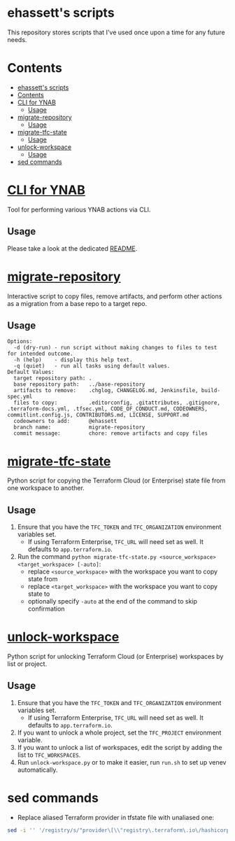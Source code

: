 # ehassett's scripts

This repository stores scripts that I've used once upon a time for any future needs.

# Contents

- [ehassett's scripts](#ehassetts-scripts)
- [Contents](#contents)
- [CLI for YNAB](#cli-for-ynab)
  - [Usage](#usage)
- [migrate-repository](#migrate-repository)
  - [Usage](#usage-1)
- [migrate-tfc-state](#migrate-tfc-state)
  - [Usage](#usage-2)
- [unlock-workspace](#unlock-workspace)
  - [Usage](#usage-3)
- [sed commands](#sed-commands)

# [CLI for YNAB](./cli-for-ynab/README.md)

Tool for performing various YNAB actions via CLI.

## Usage

Please take a look at the dedicated [README](./cli-for-ynab/README.md).

# [migrate-repository](./migrate-repository/)

Interactive script to copy files, remove artifacts, and perform other actions as a migration from a base repo to a target repo.

## Usage

```
Options:
  -d (dry-run) - run script without making changes to files to test for intended outcome.
  -h (help)    - display this help text.
  -q (quiet)   - run all tasks using default values.
Default Values:
  target repository path: .
  base repository path:   ../base-repository
  artifacts to remove:    .chglog, CHANGELOG.md, Jenkinsfile, build-spec.yml
  files to copy:          .editorconfig, .gitattributes, .gitignore, .terraform-docs.yml, .tfsec.yml, CODE_OF_CONDUCT.md, CODEOWNERS, commitlint.config.js, CONTRIBUTORS.md, LICENSE, SUPPORT.md
  codeowners to add:      @ehassett
  branch name:            migrate-repository
  commit message:         chore: remove artifacts and copy files
```

# [migrate-tfc-state](./migrate-tfc-state/)

Python script for copying the Terraform Cloud (or Enterprise) state file from one workspace to another.

## Usage

1. Ensure that you have the `TFC_TOKEN` and `TFC_ORGANIZATION` environment variables set.
   - If using Terraform Enterprise, `TFC_URL` will need set as well. It defaults to `app.terraform.io`.
2. Run the command `python migrate-tfc-state.py <source_workspace> <target_workspace> [-auto]`:
   - replace `<source_workspace>` with the workspace you want to copy state from
   - replace `<target_workspace>` with the workspace you want to copy state to
   - optionally specify `-auto` at the end of the command to skip confirmation

# [unlock-workspace](./unlock-workspace/)

Python script for unlocking Terraform Cloud (or Enterprise) workspaces by list or project.

## Usage

1. Ensure that you have the `TFC_TOKEN` and `TFC_ORGANIZATION` environment variables set.
   - If using Terraform Enterprise, `TFC_URL` will need set as well. It defaults to `app.terraform.io`.
2. If you want to unlock a whole project, set the `TFC_PROJECT` environment variable.
3. If you want to unlock a list of workspaces, edit the script by adding the list to `TFC_WORKSPACES`.
4. Run `unlock-workspace.py` or to make it easier, run `run.sh` to set up venev automatically.

# sed commands

- Replace aliased Terraform provider in tfstate file with unaliased one:

```bash
sed -i '' '/registry/s/"provider\[\\"registry\.terraform\.io\/hashicorp\/aws\\"\]\..*"/"provider\[\\"registry\.terraform\.io\/hashicorp\/aws\\"\]"/g' *.tfstate
```
